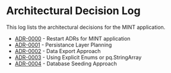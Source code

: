 # Architectural Decision Log

This log lists the architectural decisions for the MINT application.

<!-- adrlog -->

- [ADR-0000](0000-adr-starting-point.md) - Restart ADRs for MINT application
- [ADR-0001](0001-adr-persistence-layer.md) - Persistance Layer Planning
- [ADR-0002](0002-adr-data-export.md) - Data Export Approach
- [ADR-0003](0003-adr-explicit-enum-types.md) - Using Explicit Enums or pq.StringArray
- [ADR-0004](0004-adr-db-seeding.md) - Database Seeding Approach

<!-- adrlogstop -->
